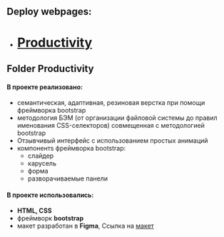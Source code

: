 ## Deploy webpages:

- # [Productivity](https://v-svistunova.github.io/IT-incubator/Productivity/)

## Folder **Productivity**

#### В проекте реализовано:
- семантическая, адаптивная, резиновая верстка при помощи фреймворка bootstrap 
- методология БЭМ (от организации файловой системы до правил именования CSS-селекторов) совмещенная с методологией bootstrap
- Отзывчивый интерфейс с использованием простых анимаций
- компонентs фреймворка bootstrap:
  - слайдер
  - карусель
  - форма
  - разворачиваемые панели 


#### В проекте использовались:

- **HTML, CSS**
- фреймворк **bootstrap**
- макет разработан в **Figma**, Сcылка на [макет](https://www.figma.com/file/apnc0UapUjPrjltkhNjcDM/bootstrap?node-id=3%3A2)